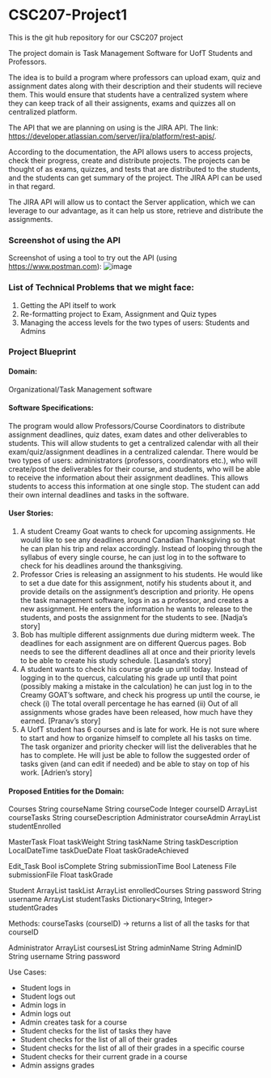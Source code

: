 # CSC207-Project1
This is the git hub repository for our CSC207 project

The project domain is Task Management Software for UofT Students and Professors.

The idea is to build a program where professors can upload exam, quiz and assignment dates along with their description and their students will recieve them. This would ensure that students have a centralized system where they can keep track of all their assignents, exams and quizzes all on centralized platform.

The API that we are planning on using is the JIRA API. The link: https://developer.atlassian.com/server/jira/platform/rest-apis/.

According to the documentation, the API allows users to access projects, check their progress, create and distribute projects. The projects can be thought of as exams, quizzes, and tests that are distributed to the students, and the students can get summary of the project. The JIRA API can be used in that regard.

The JIRA API will allow us to contact the Server application, which we can leverage to our advantage, as it can help us store, retrieve and distribute the assignments.
### Screenshot of using the API
Screenshot of using a tool to try out the API (using https://www.postman.com):
![image](https://github.com/k9pranav/CSC207-Project1/assets/132021752/73271187-b7e6-4431-ae6a-3155b9f8e8b0)

### List of Technical Problems that we might face:
  1) Getting the API itself to work
  2) Re-formatting project to Exam, Assignment and Quiz types
  3) Managing the access levels for the two types of users: Students and Admins

### Project Blueprint

#### Domain:
Organizational/Task Management software

#### Software Specifications:
The program would allow Professors/Course Coordinators to distribute assignment deadlines, quiz dates, exam dates and other deliverables to students. This will allow students to get a centralized calendar with all their exam/quiz/assignment deadlines in a centralized calendar. There would be two types of users: administrators (professors, coordinators etc.), who will create/post the deliverables for their course, and students, who will be able to receive the information about their assignment deadlines. This allows students to access this information at one single stop. The student can add their own internal deadlines and tasks in the software.

#### User Stories:
  1) A student Creamy Goat wants to check for upcoming assignments. He would like to see any deadlines around Canadian Thanksgiving so that he can plan his trip and relax accordingly. Instead of looping through the syllabus of every single course, he can just log in to the software to check for his deadlines around the thanksgiving.
  2) Professor Cries is releasing an assignment to his students. He would like to set a due date for this assignment, notify his students about it, and provide details on the assignment’s description and priority. He opens the task management software, logs in as a professor, and creates a new assignment. He enters the information he wants to release to the students, and posts the assignment for the students to see. [Nadja’s story]
  3) Bob has multiple different assignments due during midterm week. The deadlines for each assignment are on different Quercus pages. Bob needs to see the different deadlines all at once and their priority levels to be able to create his study schedule.  [Lasanda’s story]
  4) A student wants to check his course grade up until today. Instead of logging in to the quercus, calculating his grade up until that point (possibly making a mistake in the calculation) he can just log in to the Creamy GOAT’s software, and check his progress up until the course, ie check (i) The total overall percentage he has earned (ii) Out of all assignments whose grades have been released, how much have they earned. [Pranav’s story]
  5) A UofT student has 6 courses and is late for work. He is not sure where to start and how to organize himself to complete all his tasks on time. The task organizer and priority checker will list the deliverables that he has to complete. He will just be able to follow the suggested order of tasks given (and can edit if needed) and be able to stay on top of his work. [Adrien’s story]

#### Proposed Entities for the Domain:
Courses
  String courseName
  String courseCode
  Integer courseID
  ArrayList<SuperTask> courseTasks
  String courseDescription 
  Administrator courseAdmin
  ArrayList <Student> studentEnrolled 

MasterTask
  Float taskWeight
  String taskName
  String taskDescription
  LocalDateTime taskDueDate
  Float taskGradeAchieved

Edit_Task
  Bool isComplete
  String submissionTime
  Bool Lateness
  File submissionFile
  Float taskGrade

Student
  ArrayList<Task> taskList 
  ArrayList<Courses> enrolledCourses
  String password
  String username
  ArrayList<Task> studentTasks
  Dictionary<String, Integer> studentGrades

Methods:
courseTasks (courseID) -> returns a list of all the tasks for that courseID

Administrator
  ArrayList<Courses> coursesList
  String adminName
  String AdminID
  String username
  String password

Use Cases:
- Student logs in
- Student logs out
- Admin logs in
- Admin logs out
- Admin creates task for a course
- Student checks for the list of tasks they have
- Student checks for the list of all of their grades
- Student checks for the list of all of their grades in a specific course
- Student checks for their current grade in a course
- Admin assigns grades
  



